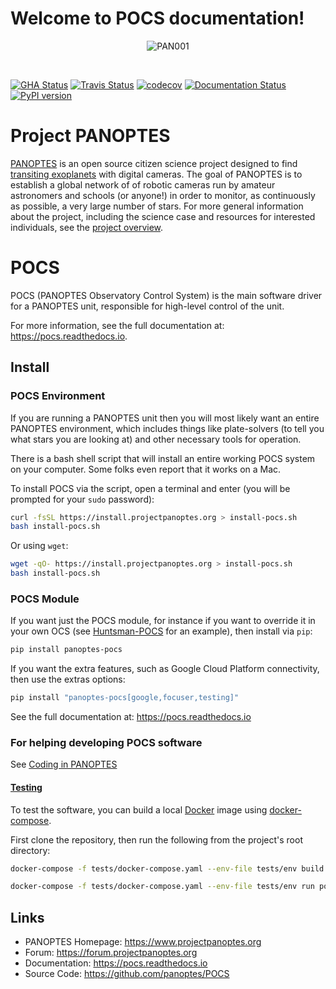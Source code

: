 Welcome to POCS documentation!
==============================

<p align="center">
<img src="https://projectpanoptes.org/uploads/2018/12/16/PAN001_sunset.png" alt="PAN001" />
</p>
<br>

[![GHA Status](https://img.shields.io/endpoint.svg?url=https%3A%2F%2Factions-badge.atrox.dev%2Fpanoptes%2FPOCS%2Fbadge%3Fref%3Ddevelop&style=flat)](https://actions-badge.atrox.dev/panoptes/POCS/goto?ref=develop) [![Travis Status](https://travis-ci.com/panoptes/POCS.svg?branch=develop)](https://travis-ci.com/panoptes/POCS) [![codecov](https://codecov.io/gh/panoptes/POCS/branch/develop/graph/badge.svg)](https://codecov.io/gh/panoptes/POCS) [![Documentation Status](https://readthedocs.org/projects/pocs/badge/?version=latest)](https://pocs.readthedocs.io/en/latest/?badge=latest) [![PyPI version](https://badge.fury.io/py/panoptes-pocs.svg)](https://badge.fury.io/py/panoptes-pocs)

# Project PANOPTES

[PANOPTES](https://www.projectpanoptes.org) is an open source citizen science project
designed to find [transiting exoplanets](https://spaceplace.nasa.gov/transits/en/) with
digital cameras. The goal of PANOPTES is to establish a global network of of robotic
cameras run by amateur astronomers and schools (or anyone!) in order to monitor,
as continuously as possible, a very large number of stars. For more general information
about the project, including the science case and resources for interested individuals, see the
[project overview](https://projectpanoptes.org/articles/).

# POCS

POCS (PANOPTES Observatory Control System) is the main software driver for a
PANOPTES unit, responsible for high-level control of the unit.

For more information, see the full documentation at: https://pocs.readthedocs.io.

## Install

### POCS Environment

If you are running a PANOPTES unit then you will most likely want an  entire PANOPTES environment, which includes things like plate-solvers (to tell you what stars you are looking at) and other necessary tools for operation.

There is a bash shell script that will install an entire working POCS system on your computer.  Some
folks even report that it works on a Mac.

To install POCS via the script, open a terminal and enter (you will be prompted for your `sudo` password):

```bash
curl -fsSL https://install.projectpanoptes.org > install-pocs.sh
bash install-pocs.sh
```

Or using `wget`:

```bash
wget -qO- https://install.projectpanoptes.org > install-pocs.sh
bash install-pocs.sh
```


### POCS Module

If you want just the POCS module, for instance if you want to override it in
your own OCS (see [Huntsman-POCS](https://github.com/AstroHuntsman/huntsman-pocs)
for an example), then install via `pip`:

```bash
pip install panoptes-pocs
```

If you want the extra features, such as Google Cloud Platform connectivity, then
use the extras options:

```bash
pip install "panoptes-pocs[google,focuser,testing]"
```

See the full documentation at: https://pocs.readthedocs.io

### For helping developing POCS software

See [Coding in PANOPTES](https://github.com/panoptes/POCS/wiki/Coding-in-PANOPTES)

#### [Testing]

To test the software, you can build a local [Docker](https://docs.docker.com/) image using [docker-compose](https://docs.docker.com/compose/install/).

First clone the repository, then run the following from the project's root directory:

```bash
docker-compose -f tests/docker-compose.yaml --env-file tests/env build

docker-compose -f tests/docker-compose.yaml --env-file tests/env run pocs pytest
```

Links
-----

- PANOPTES Homepage: https://www.projectpanoptes.org
- Forum: https://forum.projectpanoptes.org
- Documentation: https://pocs.readthedocs.io
- Source Code: https://github.com/panoptes/POCS

[Testing]: #testing
